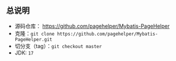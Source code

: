 ## 总说明
- 源码仓库： https://github.com/pagehelper/Mybatis-PageHelper
- 克隆：`git clone https://github.com/pagehelper/Mybatis-PageHelper.git`
- 切分支（tag）：`git checkout master`
- JDK: `17`